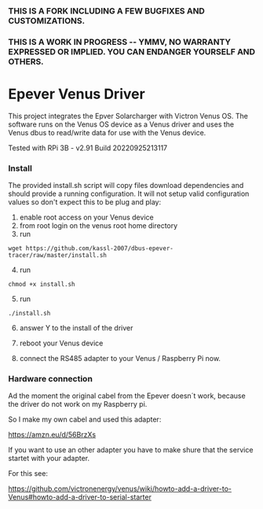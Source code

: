 ### THIS IS A FORK INCLUDING A FEW BUGFIXES AND CUSTOMIZATIONS.




### THIS IS A WORK IN PROGRESS -- YMMV, NO WARRANTY EXPRESSED OR IMPLIED. YOU CAN ENDANGER YOURSELF AND OTHERS.

# Epever Venus Driver
This project integrates the Epver Solarcharger with Victron Venus OS. The software runs on the Venus OS device as a Venus driver and uses the Venus dbus to read/write data for use with the Venus device.

Tested with RPi 3B - v2.91 Build 20220925213117
### Install

The provided install.sh script will copy files download dependencies and should provide a running configuration. It will not setup valid configuration values so don't expect this to be plug and play:

1. enable root access on your Venus device
2. from root login on the venus root home directory
3. run
```
wget https://github.com/kassl-2007/dbus-epever-tracer/raw/master/install.sh
```
4. run 
```
chmod +x install.sh
```
5. run
```
./install.sh
```
6. answer Y to the install of the driver
7. reboot your Venus device

8. connect the RS485 adapter to your Venus / Raspberry Pi now.
### Hardware connection

Ad the moment the original cabel from the Epever doesn´t work, because the driver do not work on my Raspberry pi.

So I make my own cabel and used this adapter:

https://amzn.eu/d/56BrzXs

If you want to use an other adapter you have to make shure that the service startet with your adapter.

For this see:

https://github.com/victronenergy/venus/wiki/howto-add-a-driver-to-Venus#howto-add-a-driver-to-serial-starter
